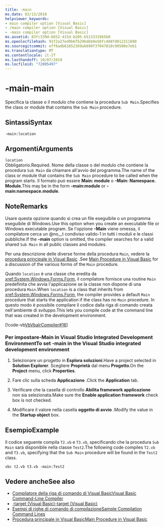```yaml
---
title: -main
ms.date: 03/13/2018
helpviewer_keywords:
- main compiler option [Visual Basic]
- /main compiler option [Visual Basic]
- -main compiler option [Visual Basic]
ms.assetid: 83fc339d-6652-415d-b205-b5133319b5b0
ms.openlocfilehash: 91f2a27ed9b6fb296dbb9e50fc488fd012311890
ms.sourcegitcommit: eff6adb61852369ab690f3f047818c90580e7eb1
ms.translationtype: MT
ms.contentlocale: it-IT
ms.lasthandoff: 10/07/2019
ms.locfileid: "72005497"
---
```

# <a name="-main"></a><span data-ttu-id="4ef47-102">-main</span><span class="sxs-lookup"><span data-stu-id="4ef47-102">-main</span></span>
<span data-ttu-id="4ef47-103">Specifica la classe o il modulo che contiene la procedura `Sub Main`.</span><span class="sxs-lookup"><span data-stu-id="4ef47-103">Specifies the class or module that contains the `Sub Main` procedure.</span></span>  
  
## <a name="syntax"></a><span data-ttu-id="4ef47-104">Sintassi</span><span class="sxs-lookup"><span data-stu-id="4ef47-104">Syntax</span></span>  
  
```console  
-main:location  
```  
  
## <a name="arguments"></a><span data-ttu-id="4ef47-105">Argomenti</span><span class="sxs-lookup"><span data-stu-id="4ef47-105">Arguments</span></span>  
 `location`  
 <span data-ttu-id="4ef47-106">Obbligatorio.</span><span class="sxs-lookup"><span data-stu-id="4ef47-106">Required.</span></span> <span data-ttu-id="4ef47-107">Nome della classe o del modulo che contiene la procedura `Sub Main` da chiamare all'avvio del programma.</span><span class="sxs-lookup"><span data-stu-id="4ef47-107">The name of the class or module that contains the `Sub Main` procedure to be called when the program starts.</span></span> <span data-ttu-id="4ef47-108">Il formato può essere **Main: module** o **-Main: Namespace. Module**.</span><span class="sxs-lookup"><span data-stu-id="4ef47-108">This may be in the form **-main:module** or **-main:namespace.module**.</span></span>  
  
## <a name="remarks"></a><span data-ttu-id="4ef47-109">Note</span><span class="sxs-lookup"><span data-stu-id="4ef47-109">Remarks</span></span>  
 <span data-ttu-id="4ef47-110">Usare questa opzione quando si crea un file eseguibile o un programma eseguibile di Windows.</span><span class="sxs-lookup"><span data-stu-id="4ef47-110">Use this option when you create an executable file or Windows executable program.</span></span> <span data-ttu-id="4ef47-111">Se l'opzione **-Main** viene omessa, il compilatore cerca un @no__t condiviso valido-1 in tutti i moduli e le classi pubbliche.</span><span class="sxs-lookup"><span data-stu-id="4ef47-111">If the **-main** option is omitted, the compiler searches for a valid shared `Sub Main` in all public classes and modules.</span></span>  
  
 <span data-ttu-id="4ef47-112">Per una descrizione delle diverse forme della procedura `Main`, vedere la [procedura principale in Visual Basic](../../../visual-basic/programming-guide/program-structure/main-procedure.md) .</span><span class="sxs-lookup"><span data-stu-id="4ef47-112">See [Main Procedure in Visual Basic](../../../visual-basic/programming-guide/program-structure/main-procedure.md) for a discussion of the various forms of the `Main` procedure.</span></span>  
  
 <span data-ttu-id="4ef47-113">Quando `location` è una classe che eredita da <xref:System.Windows.Forms.Form>, il compilatore fornisce una routine `Main` predefinita che avvia l'applicazione se la classe non dispone di una procedura `Main`.</span><span class="sxs-lookup"><span data-stu-id="4ef47-113">When `location` is a class that inherits from <xref:System.Windows.Forms.Form>, the compiler provides a default `Main` procedure that starts the application if the class has no `Main` procedure.</span></span> <span data-ttu-id="4ef47-114">In questo modo è possibile compilare il codice dalla riga di comando creata nell'ambiente di sviluppo.</span><span class="sxs-lookup"><span data-stu-id="4ef47-114">This lets you compile code at the command line that was created in the development environment.</span></span>  
  
 [!code-vb[VbVbalrCompiler#16](~/samples/snippets/visualbasic/VS_Snippets_VBCSharp/VbVbalrCompiler/VB/Class1.vb#16)]  
  
### <a name="to-set--main-in-the-visual-studio-integrated-development-environment"></a><span data-ttu-id="4ef47-115">Per impostare-Main in Visual Studio Integrated Development Environment</span><span class="sxs-lookup"><span data-stu-id="4ef47-115">To set -main in the Visual Studio integrated development environment</span></span>  
  
1. <span data-ttu-id="4ef47-116">Selezionare un progetto in **Esplora soluzioni**.</span><span class="sxs-lookup"><span data-stu-id="4ef47-116">Have a project selected in **Solution Explorer**.</span></span> <span data-ttu-id="4ef47-117">Scegliere **Proprietà** dal menu **Progetto**.</span><span class="sxs-lookup"><span data-stu-id="4ef47-117">On the **Project** menu, click **Properties**.</span></span>  
  
2. <span data-ttu-id="4ef47-118">Fare clic sulla scheda **Applicazione** .</span><span class="sxs-lookup"><span data-stu-id="4ef47-118">Click the **Application** tab.</span></span>  
  
3. <span data-ttu-id="4ef47-119">Verificare che la casella di controllo **Abilita framework applicazione** non sia selezionata.</span><span class="sxs-lookup"><span data-stu-id="4ef47-119">Make sure the **Enable application framework** check box is not checked.</span></span>  
  
4. <span data-ttu-id="4ef47-120">Modificare il valore nella casella **oggetto di avvio** .</span><span class="sxs-lookup"><span data-stu-id="4ef47-120">Modify the value in the **Startup object** box.</span></span>  
  
## <a name="example"></a><span data-ttu-id="4ef47-121">Esempio</span><span class="sxs-lookup"><span data-stu-id="4ef47-121">Example</span></span>  
 <span data-ttu-id="4ef47-122">Il codice seguente compila `T2.vb` e `T3.vb`, specificando che la procedura `Sub Main` sarà disponibile nella classe `Test2`.</span><span class="sxs-lookup"><span data-stu-id="4ef47-122">The following code compiles `T2.vb` and `T3.vb`, specifying that the `Sub Main` procedure will be found in the `Test2` class.</span></span>  
  
```console
vbc t2.vb t3.vb -main:Test2  
```  
  
## <a name="see-also"></a><span data-ttu-id="4ef47-123">Vedere anche</span><span class="sxs-lookup"><span data-stu-id="4ef47-123">See also</span></span>

- [<span data-ttu-id="4ef47-124">Compilatore della riga di comando di Visual Basic</span><span class="sxs-lookup"><span data-stu-id="4ef47-124">Visual Basic Command-Line Compiler</span></span>](../../../visual-basic/reference/command-line-compiler/index.md)
- [<span data-ttu-id="4ef47-125">-target (Visual Basic)</span><span class="sxs-lookup"><span data-stu-id="4ef47-125">-target (Visual Basic)</span></span>](../../../visual-basic/reference/command-line-compiler/target.md)
- [<span data-ttu-id="4ef47-126">Esempi di righe di comando di compilazione</span><span class="sxs-lookup"><span data-stu-id="4ef47-126">Sample Compilation Command Lines</span></span>](../../../visual-basic/reference/command-line-compiler/sample-compilation-command-lines.md)
- [<span data-ttu-id="4ef47-127">Procedura principale in Visual Basic</span><span class="sxs-lookup"><span data-stu-id="4ef47-127">Main Procedure in Visual Basic</span></span>](../../../visual-basic/programming-guide/program-structure/main-procedure.md)
